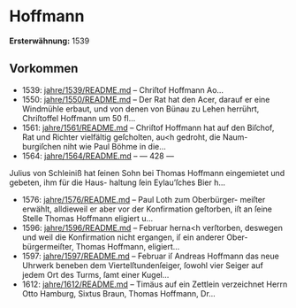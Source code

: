 # Hoffmann

**Ersterwähnung:** 1539

## Vorkommen
- 1539: [jahre/1539/README.md](../jahre/1539/README.md) – Chriſtof Hoffmann Ao...
- 1550: [jahre/1550/README.md](../jahre/1550/README.md) – Der Rat hat den Acer, darauf er eine Windmühle
erbaut, und von denen von Bünau zu Lehen herrührt,
Chriſtoffel Hoffmann um 50 fl...
- 1561: [jahre/1561/README.md](../jahre/1561/README.md) – Chriſtof Hoffmann hat auf den Biſchof, Rat und
Richter vielfältig geſcholten, au<h gedroht, die Naum-
burgiſchen niht wie Paul Böhme in die...
- 1564: [jahre/1564/README.md](../jahre/1564/README.md) – — 428 —

Julius von Schleiniß hat ſeinen Sohn bei Thomas
Hoffmann eingemietet und gebeten, ihm für die Haus-
haltung ſein Eylau’ſches Bier h...
- 1576: [jahre/1576/README.md](../jahre/1576/README.md) – Paul Loth zum Oberbürger-
meiſter erwählt, alldieweil er aber vor der Konfirmation
geſtorben, iſt an ſeine Stelle Thomas Hoffmann eligiert
u...
- 1596: [jahre/1596/README.md](../jahre/1596/README.md) – Februar herna<h verſtorben, deswegen und weil
die Konfirmation nicht ergangen, iſ ein anderer Ober-
bürgermeiſter, Thomas Hoffmann, eligiert...
- 1597: [jahre/1597/README.md](../jahre/1597/README.md) – Februar iſ Andreas Hoffmann das neue
Uhrwerk beneben dem Viertelſtundenſeiger, ſowohl vier
Seiger auf jedem Ort des Turms, ſamt einer Kugel...
- 1612: [jahre/1612/README.md](../jahre/1612/README.md) – Timäus auf
ein Zettlein verzeichnet Herrn Otto Hamburg, Sixtus
Braun, Thomas Hoffmann, Dr...
